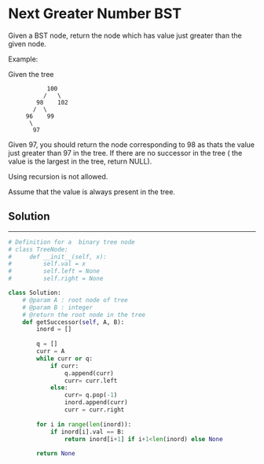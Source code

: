 <h1>Next Greater Number BST</h1>

<p>
Given a BST node, return the node which has value just greater than the given node.

Example:

Given the tree

               100
              /   \
            98    102
           /  \
         96    99
          \
           97
Given 97, you should return the node corresponding to 98 as thats the value just greater than 97 in the tree.
If there are no successor in the tree ( the value is the largest in the tree, return NULL).

Using recursion is not allowed.

Assume that the value is always present in the tree.
</p>

<h2>Solution</h2>

***

```python
# Definition for a  binary tree node
# class TreeNode:
#     def __init__(self, x):
#         self.val = x
#         self.left = None
#         self.right = None

class Solution:
    # @param A : root node of tree
    # @param B : integer
    # @return the root node in the tree
    def getSuccessor(self, A, B):
        inord = []
        
        q = []
        curr = A
        while curr or q:
            if curr:
                q.append(curr)
                curr= curr.left
            else:
                curr= q.pop(-1)
                inord.append(curr)
                curr = curr.right
                
        for i in range(len(inord)):
            if inord[i].val == B:
                return inord[i+1] if i+1<len(inord) else None
                
        return None
```